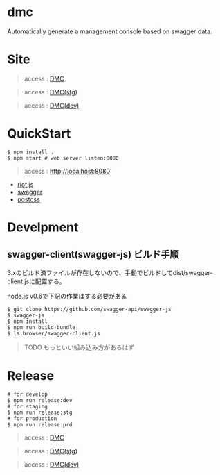 # dmc
Automatically generate a management console based on swagger data.

# Site

> access : [DMC](https://cam-inc.github.io/dmc/)

> access : [DMC(stg)](https://cam-inc.github.io/dmc/stg/)

> access : [DMC(dev)](https://cam-inc.github.io/dmc/dev/)

# QuickStart

```
$ npm install .
$ npm start # web server listen:8080
```

> access : [http://localhost:8080](http://localhost:8080)

- [riot.js](http://riotjs.com/)
- [swagger](http://swagger.io/)
- [postcss](http://postcss.org/)

# Develpment


## swagger-client(swagger-js) ビルド手順

3.xのビルド済ファイルが存在しないので、手動でビルドしてdist/swagger-client.jsに配置する。

node.js v0.6で下記の作業はする必要がある


```
$ git clone https://github.com/swagger-api/swagger-js
$ swagger-js
$ npm install
$ npm run build-bundle
$ ls browser/swagger-client.js
```

> TODO もっといい組み込み方があるはず

# Release

```
# for develop
$ npm run release:dev
# for staging
$ npm run release:stg
# for production
$ npm run release:prd
```
> access : [DMC](https://cam-inc.github.io/dmc/)

> access : [DMC(stg)](https://cam-inc.github.io/dmc/stg/)

> access : [DMC(dev)](https://cam-inc.github.io/dmc/dev/)
